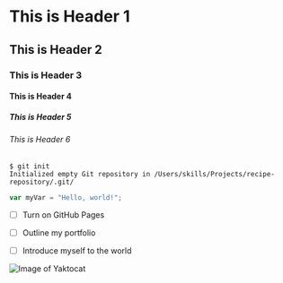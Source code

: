 # This is Header 1
## This is Header 2
### This is Header 3
#### This is Header 4
##### This is Header 5
###### This is Header 6



```
$ git init
Initialized empty Git repository in /Users/skills/Projects/recipe-repository/.git/
```


``` javascript
var myVar = "Hello, world!";
```

- [ ] Turn on GitHub Pages
- [ ] Outline my portfolio
- [ ] Introduce myself to the world


![Image of Yaktocat](https://octodex.github.com/images/yaktocat.png)
